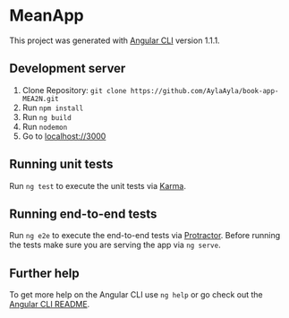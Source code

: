 # MeanApp

This project was generated with [Angular CLI](https://github.com/angular/angular-cli) version 1.1.1.

## Development server

1. Clone Repository: `git clone https://github.com/AylaAyla/book-app-MEA2N.git`
2. Run `npm install`
3. Run `ng build`
4. Run `nodemon`
5. Go to [localhost://3000](http://localhost:3000/)


## Running unit tests

Run `ng test` to execute the unit tests via [Karma](https://karma-runner.github.io).

## Running end-to-end tests

Run `ng e2e` to execute the end-to-end tests via [Protractor](http://www.protractortest.org/).
Before running the tests make sure you are serving the app via `ng serve`.

## Further help

To get more help on the Angular CLI use `ng help` or go check out the [Angular CLI README](https://github.com/angular/angular-cli/blob/master/README.md).

